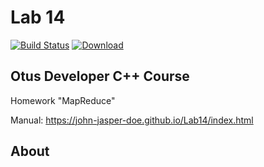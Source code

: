 # Lab 14
[![Build Status](https://travis-ci.org/John-Jasper-Doe/Lab14.svg?branch=master)](https://travis-ci.org/John-Jasper-Doe/Lab14)
[ ![Download](https://api.bintray.com/packages/john-jasper-doe/otus-cpp/homeworks/images/download.svg?version=yamr) ](https://bintray.com/john-jasper-doe/otus-cpp/homeworks/yamr/link)


## Otus Developer C++ Course
Homework "MapReduce"

Manual: https://john-jasper-doe.github.io/Lab14/index.html


## About
